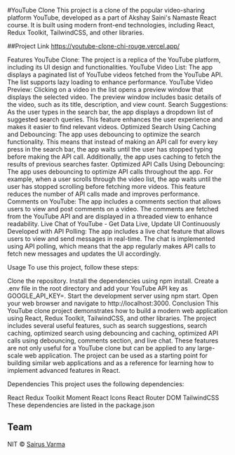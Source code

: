 #YouTube Clone
This project is a clone of the popular video-sharing platform YouTube, developed as a part of Akshay Saini's Namaste React course. It is built using modern front-end technologies, including React, Redux Toolkit, TailwindCSS, and other libraries.

##Project Link
https://youtube-clone-chi-rouge.vercel.app/

Features
YouTube Clone: The project is a replica of the YouTube platform, including its UI design and functionalities.
YouTube Video List: The app displays a paginated list of YouTube videos fetched from the YouTube API. The list supports lazy loading to enhance performance.
YouTube Video Preview: Clicking on a video in the list opens a preview window that displays the selected video. The preview window includes basic details of the video, such as its title, description, and view count.
Search Suggestions: As the user types in the search bar, the app displays a dropdown list of suggested search queries. This feature enhances the user experience and makes it easier to find relevant videos.
Optimized Search Using Caching and Debouncing: The app uses debouncing to optimize the search functionality. This means that instead of making an API call for every key press in the search bar, the app waits until the user has stopped typing before making the API call. Additionally, the app uses caching to fetch the results of previous searches faster.
Optimized API Calls Using Debouncing: The app uses debouncing to optimize API calls throughout the app. For example, when a user scrolls through the video list, the app waits until the user has stopped scrolling before fetching more videos. This feature reduces the number of API calls made and improves performance.
Comments on YouTube: The app includes a comments section that allows users to view and post comments on a video. The comments are fetched from the YouTube API and are displayed in a threaded view to enhance readability.
Live Chat of YouTube - Get Data Live, Update UI Continuously Developed with API Polling: The app includes a live chat feature that allows users to view and send messages in real-time. The chat is implemented using API polling, which means that the app regularly makes API calls to fetch new messages and updates the UI accordingly.

Usage
To use this project, follow these steps:

Clone the repository.
Install the dependencies using npm install.
Create a .env file in the root directory and add your YouTube API key as GOOGLE_API_KEY=<your-api-key>.
Start the development server using npm start.
Open your web browser and navigate to http://localhost:3000.
Conclusion
This YouTube clone project demonstrates how to build a modern web application using React, Redux Toolkit, TailwindCSS, and other libraries. The project includes several useful features, such as search suggestions, search caching, optimized search using debouncing and caching, optimized API calls using debouncing, comments section, and live chat. These features are not only useful for a YouTube clone but can be applied to any large-scale web application. The project can be used as a starting point for building similar web applications and as a reference for learning how to implement advanced features in React.

Dependencies
This project uses the following dependencies:

React
Redux Toolkit
Moment
React Icons
React Router DOM
TailwindCSS
These dependencies are listed in the package.json

## Team
NIT © [Sairus Varma ](https://github.com/SAIRUSVARMA)

